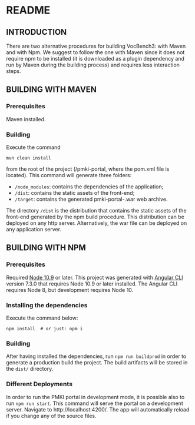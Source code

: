 # README

## INTRODUCTION

There are two alternative procedures for building VocBench3: with Maven and with Npm.
We suggest to follow the one with Maven since it does not require npm to be installed (it is downloaded as a plugin dependency and run by Maven during the building process) and requires less interaction steps.

##	BUILDING WITH MAVEN

### Prerequisites

Maven installed.

### Building

Execute the command
```
mvn clean install
```
from the root of the project (/pmki-portal, where the pom.xml file is located). This command will generate three folders: 

*	`/node_modules`: contains the dependencies of the application;
*	`/dist`: contains the static assets of the front-end;
*	`/target`: contains the generated pmki-portal-<versionnumber>.war web archive.

The directory `/dist` is the distribution that contains the static assets of the front-end generated by the npm build procedure. 
This distribution can be deployed on any http server. Alternatively, the war file can be deployed on any application server.


##	BUILDING WITH NPM

### Prerequisites

Required [Node 10.9](https://nodejs.org/en/download) or later.
This project was generated with [Angular CLI](https://github.com/angular/angular-cli) version 7.3.0 that requires Node 10.9 or later installed. The Angular CLI requires Node 8, but development requires Node 10.

### Installing the dependencies

Execute the command below:
```
npm install  # or just: npm i
```

### Building

After having installed the dependencies, run `npm run buildprod` in order to generate a production build the project. The build artifacts will be stored in the `dist/` directory.


### Different Deployments

In order to run the PMKI portal in development mode, it is possible also to run `npm run start`.
This command will serve the portal on a development server. Navigate to http://localhost:4200/. The app will automatically reload if you change any of the source files.